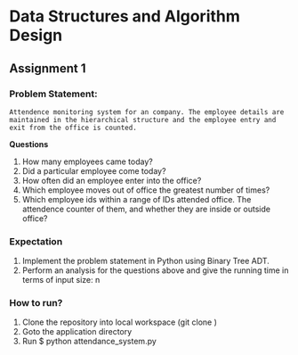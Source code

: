 # Data Structures and Algorithm Design

## Assignment 1

### Problem Statement:
    Attendence monitoring system for an company. The employee details are maintained in the hierarchical structure and the employee entry and exit from the office is counted. 

**Questions**
1. How many employees came today?
2. Did a particular employee come today?
3. How often did an employee enter into the office?
4. Which employee moves out of office the greatest number of times?
5. Which employee ids within a range of IDs attended office. The attendence counter of them, and whether they are inside or outside office?


### Expectation
 1. Implement the problem statement in Python using Binary Tree ADT.
 2. Perform an analysis for the questions above and give the running time in terms of input size: n
  
### How to run?
 1. Clone the repository into local workspace (git clone <repository>)
 2. Goto the application directory
 3. Run $ python attendance_system.py
 